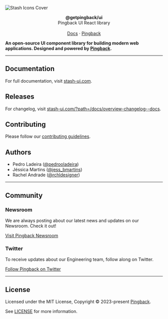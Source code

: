 ![Stash Icons Cover](https://res.cloudinary.com/pingback/image/upload/v1684178797/stash-assets/Templates_oum6vi.png)

<div align="center"><strong>@getpingback/ui</strong></div>
<div align="center">Pingback UI React library</div>
<br />
<div align="center">
<a href="https://stash-ui.com">Docs</a> 
<span> · </span>
<a href="https://pingback.com/">Pingback</a>
</div>

**An open-source UI component library for building modern web applications. Designed and powered by [Pingback](https://pingback.com/).**

---

## Documentation

For full documentation, visit [stash-ui.com](https://stash-ui.com).

## Releases

For changelog, visit [stash-ui.com/?path=/docs/overview-changelog--docs](https://stash-ui.com/?path=/docs/overview-changelog--docs).

## Contributing

Please follow our [contributing guidelines](https://stash-ui.com/?path=/docs/development-contributing--docs).

## Authors

- Pedro Ladeira ([@pedrooladeira](https://twitter.com/pedrooladeira))
- Jéssica Martins ([@jess_bmartins](https://twitter.com/jess_bmartins))
- Rachel Andrade ([@rchldesigner](https://twitter.com/rchldesigner))

---

## Community

### Newsroom

We are always posting about our latest news and updates on our Newsroom. Check it out!

[Visit Pingback Newsroom](https://pingback.com/newsroom)

### Twitter

To receive updates about our Engineering team, follow along on Twitter.

[Follow Pingback on Twitter](https://twitter.com/pingbackoficial)

---

## License

Licensed under the MIT License, Copyright © 2023-present [Pingback](https://pingback.com/).

See [LICENSE](./LICENSE) for more information.
